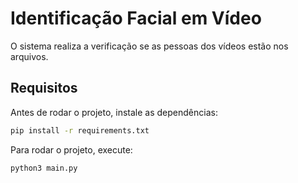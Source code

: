 # Identificação Facial em Vídeo

O sistema realiza a verificação se as pessoas dos vídeos estão nos arquivos.

## Requisitos

Antes de rodar o projeto, instale as dependências:

```bash
pip install -r requirements.txt
```

Para rodar o projeto, execute:

```bash
python3 main.py
